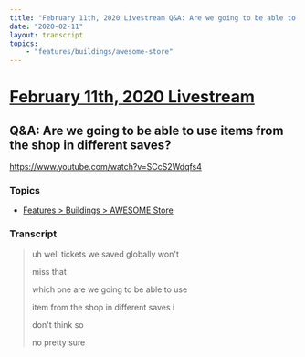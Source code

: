 ```yaml
---
title: "February 11th, 2020 Livestream Q&A: Are we going to be able to use items from the shop in different saves?"
date: "2020-02-11"
layout: transcript
topics:
    - "features/buildings/awesome-store"
---
```

# [February 11th, 2020 Livestream](../2020-02-11.md)
## Q&A: Are we going to be able to use items from the shop in different saves?
https://www.youtube.com/watch?v=SCcS2Wdqfs4

### Topics
* [Features > Buildings > AWESOME Store](../topics/features/buildings/awesome-store.md)

### Transcript

> uh well tickets we saved globally won't
>
> miss that
>
> which one are we going to be able to use
>
> item from the shop in different saves i
>
> don't think so
>
> no pretty sure
